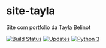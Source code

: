 # site-tayla
Site com portfólio da Tayla Belinot

[![Build Status](https://travis-ci.org/lumarodrigues/site-tayla.svg?branch=master)](https://travis-ci.org/lumarodrigues/site-tayla)
[![Updates](https://pyup.io/repos/github/lumarodrigues/site-tayla/shield.svg)](https://pyup.io/repos/github/lumarodrigues/site-tayla/)
[![Python 3](https://pyup.io/repos/github/lumarodrigues/site-tayla/python-3-shield.svg)](https://pyup.io/repos/github/lumarodrigues/site-tayla/)